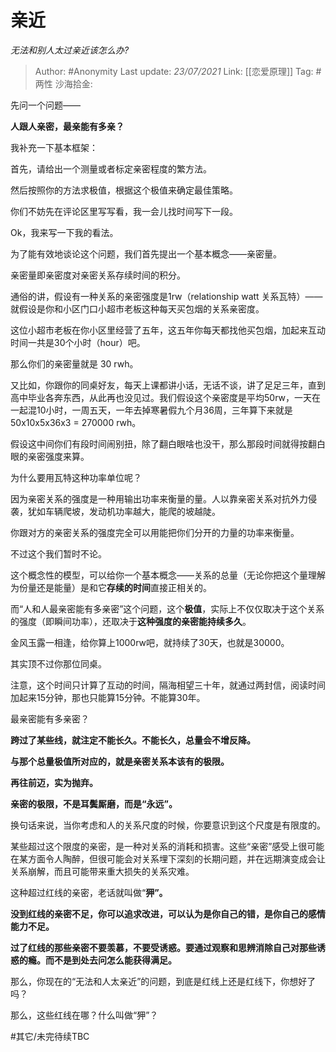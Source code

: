 # 亲近
*无法和别人太过亲近该怎么办?*

> Author: #Anonymity
> Last update: *23/07/2021*
> Link: [[恋爱原理]]
> Tag: #两性
> 沙海拾金:

先问一个问题——

**人跟人亲密，最亲能有多亲？**

我补充一下基本框架：

首先，请给出一个测量或者标定亲密程度的繁方法。

然后按照你的方法求极值，根据这个极值来确定最佳策略。

你们不妨先在评论区里写写看，我一会儿找时间写下一段。

Ok，我来写一下我的看法。

为了能有效地谈论这个问题，我们首先提出一个基本概念——亲密量。

亲密量即亲密度对亲密关系存续时间的积分。

通俗的讲，假设有一种关系的亲密强度是1rw（relationship watt 关系瓦特）——就假设是你和小区门口小超市老板这种每天买包烟的关系亲密度。

这位小超市老板在你小区里经营了五年，这五年你每天都找他买包烟，加起来互动时间一共是30个小时（hour）吧。

那么你们的亲密量就是 30 rwh。

又比如，你跟你的同桌好友，每天上课都讲小话，无话不谈，讲了足足三年，直到高中毕业各奔东西，从此再也没见过。我们假设这个亲密度是平均50rw，一天在一起混10小时，一周五天，一年去掉寒暑假九个月36周，三年算下来就是50x10x5x36x3 = 270000 rwh。

假设这中间你们有段时间闹别扭，除了翻白眼啥也没干，那么那段时间就得按翻白眼的亲密强度来算。

为什么要用瓦特这种功率单位呢？

因为亲密关系的强度是一种用输出功率来衡量的量。人以靠亲密关系对抗外力侵袭，犹如车辆爬坡，发动机功率越大，能爬的坡越陡。

你跟对方的亲密关系的强度完全可以用能把你们分开的力量的功率来衡量。

不过这个我们暂时不论。

这个概念性的模型，可以给你一个基本概念——关系的总量（无论你把这个量理解为份量还是能量）是和它**存续的时间**直接正相关的。

而“人和人最亲密能有多亲密”这个问题，这个**极值**，实际上不仅仅取决于这个关系的强度（即瞬间功率），还取决于**这种强度的亲密能持续多久**。

金风玉露一相逢，给你算上1000rw吧，就持续了30天，也就是30000。

其实顶不过你那位同桌。

注意，这个时间只计算了互动的时间，隔海相望三十年，就通过两封信，阅读时间加起来15分钟，那也只能算15分钟。不能算30年。

最亲密能有多亲密？

**跨过了某些线，就注定不能长久。不能长久，总量会不增反降。**

**与那个总量极值所对应的，就是亲密关系本该有的极限。**

**再往前迈，实为抛弃。**

**亲密的极限，不是耳鬓厮磨，而是“永远”。**

换句话来说，当你考虑和人的关系尺度的时候，你要意识到这个尺度是有限度的。

某些超过这个限度的亲密，是一种对关系的消耗和损害。这些“亲密”感受上很可能在某方面令人陶醉，但很可能会对关系埋下深刻的长期问题，并在远期演变成会让关系崩解，而且可能带来重大损失的关系灾难。

这种超过红线的亲密，老话就叫做“**狎”。**

**没到红线的亲密不足，你可以追求改进，可以认为是你自己的错，是你自己的感情能力不足。**

**过了红线的那些亲密不要羡慕，不要受诱惑。要通过观察和思辨消除自己对那些诱惑的瘾。而不是到处去问怎么能获得满足。**

那么，你现在的“无法和人太亲近”的问题，到底是红线上还是红线下，你想好了吗？

那么，这些红线在哪？什么叫做“狎”？

#其它/未完待续TBC
